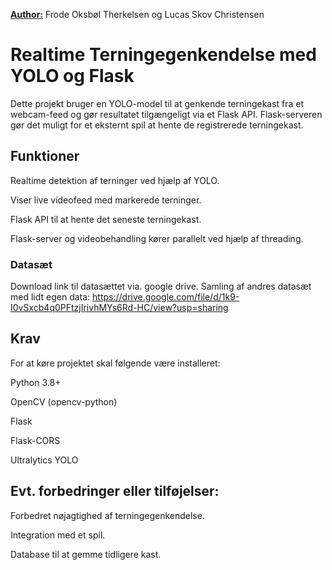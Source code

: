 **<ins>Author:</ins>** Frode Oksbøl Therkelsen og Lucas Skov Christensen

# Realtime Terningegenkendelse med YOLO og Flask

Dette projekt bruger en YOLO-model til at genkende terningekast fra et webcam-feed og gør resultatet tilgængeligt via et Flask API. Flask-serveren gør det muligt for et eksternt spil at hente de registrerede terningekast.

## Funktioner

Realtime detektion af terninger ved hjælp af YOLO.

Viser live videofeed med markerede terninger.

Flask API til at hente det seneste terningekast.

Flask-server og videobehandling kører parallelt ved hjælp af threading.
### Datasæt
Download link til datasættet via. google drive. Samling af andres datasæt med lidt egen data:
https://drive.google.com/file/d/1k9-I0vSxcb4q0PFtzjIrivhMYs6Rd-HC/view?usp=sharing

## Krav

For at køre projektet skal følgende være installeret:

Python 3.8+

OpenCV (opencv-python)

Flask

Flask-CORS

Ultralytics YOLO

## Evt. forbedringer eller tilføjelser:

Forbedret nøjagtighed af terningegenkendelse.

Integration med et spil.

Database til at gemme tidligere kast.
